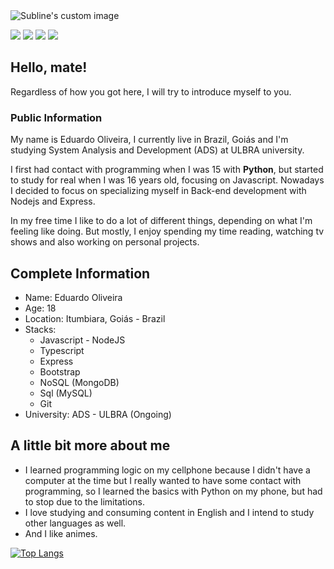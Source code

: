 
<img src="https://media.discordapp.net/attachments/611633543420051458/1047804923586301993/image.png?width=1440&height=341" alt="Subline's custom image"/>

<div>

[<img src="https://img.shields.io/badge/Instagram-E4405F?style=for-the-badge&logo=instagram&logoColor=white">](https://www.instagram.com/d.santos_404/)
[<img src="https://img.shields.io/badge/LinkedIn-0077B5?style=for-the-badge&logo=linkedin&logoColor=white">](https://www.linkedin.com/in/eduardo-oliveira-sts/)
[<img src="https://img.shields.io/badge/Reddit-FF4500?style=for-the-badge&logo=reddit&logoColor=white">](https://www.reddit.com/user/astrazyn)
[<img src="https://img.shields.io/badge/Twitter-1DA1F2?style=for-the-badge&logo=twitter&logoColor=white">](https://twitter.com/astrazynn)

</div>

## Hello, mate!
Regardless of how you got here, I will try to introduce myself to you.

### Public Information

My name is Eduardo Oliveira, I currently live in Brazil, Goiás and I'm studying System Analysis and Development (ADS) at ULBRA university.

I first had contact with programming when I was 15 with **Python**, but started to study for real when I was 16 years old, focusing on Javascript. Nowadays I decided to focus on specializing myself in Back-end development with Nodejs and Express.

In my free time I like to do a lot of different things, depending on what I'm feeling like doing. But mostly, I enjoy spending my time reading, watching tv shows and also working on personal projects.
<br>

## Complete Information

* Name: Eduardo Oliveira
* Age: 18
* Location: Itumbiara, Goiás - Brazil
* Stacks: 
    * Javascript - NodeJS
    * Typescript
    * Express
    * Bootstrap
    * NoSQL (MongoDB) 
    * Sql (MySQL)
    * Git
* University: ADS - ULBRA (Ongoing)

## A little bit more about me

* I learned programming logic on my cellphone because I didn't have a computer at the time but I really wanted to have some contact with programming, so I learned the basics with Python on my phone, but had to stop due to the limitations. 
* I love studying and consuming content in English and I intend to study other languages as well.
* And I like animes. 

[![Top Langs](https://github-readme-stats.vercel.app/api/top-langs/?username=devEdu-web&layout=compact)](https://github.com/anuraghazra/github-readme-stats)
